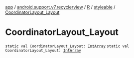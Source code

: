 [app](../../../index.md) / [android.support.v7.recyclerview](../../index.md) / [R](../index.md) / [styleable](index.md) / [CoordinatorLayout_Layout](./-coordinator-layout_-layout.md)

# CoordinatorLayout_Layout

`static val CoordinatorLayout_Layout: `[`IntArray`](https://kotlinlang.org/api/latest/jvm/stdlib/kotlin/-int-array/index.html)
`static val CoordinatorLayout_Layout: `[`IntArray`](https://kotlinlang.org/api/latest/jvm/stdlib/kotlin/-int-array/index.html)